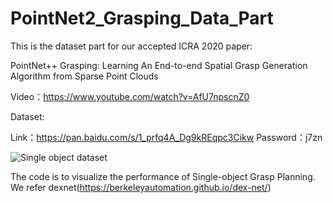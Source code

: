 # PointNet2_Grasping_Data_Part

This is the dataset part for our accepted ICRA 2020 paper:


PointNet++ Grasping: Learning An End-to-end Spatial Grasp Generation Algorithm from Sparse Point Clouds

Video：https://www.youtube.com/watch?v=AfU7npscnZ0


Dataset:

Link：https://pan.baidu.com/s/1_prfq4A_Dg9kREqpc3Cikw 
Password：j7zn  


![Single object dataset](https://github.com/pyni/PointNet2_Grasping_Data_Part/tree/master/figures/figure1.png)

  
  
The code is to visualize the performance of Single-object Grasp Planning.
We refer dexnet(https://berkeleyautomation.github.io/dex-net/)

